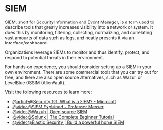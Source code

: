 # SIEM

SIEM, short for Security Information and Event Manager, is a term used to describe tools that greatly increases visibility into a network or system. 
It does this by monitoring, filtering, collecting, normalizing, and correlating vast amounts of data such as logs, and neatly presents it via an interface/dashboard. 

Organizations leverage SIEMs to monitor and thus identify, protect, and respond to potential threats in their environment. 

For hands-on experience, you should consider setting up a SIEM in your own environment. There are some commercial tools that you can try out for free, and there are also open source alternatives, such as Wazuh or LevelBlue OSSIM (AlienVault).

Visit the following resources to learn more:

- [@article@Security 101: What is a SIEM? - Microsoft](https://www.microsoft.com/security/business/security-101/what-is-siem)
- [@video@SIEM Explained - Professor Messer](https://www.youtube.com/watch?v=JEcETdy5WxU)
- [@video@Wazuh | Open source SIEM](https://www.youtube.com/watch?v=3CaG2GI1kn0)
- [@video@Splunk | The Complete Beginner Tutorial](https://www.youtube.com/playlist?list=PLY2f3p7xyMiTUbUo0A_lBFEwj6KdH0nFy)
- [@video@Elastic Security | Build a powerful home SIEM](https://www.youtube.com/watch?v=2XLzMb9oZBI)
